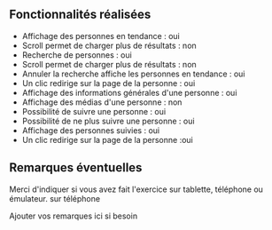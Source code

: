 ## Fonctionnalités réalisées

* Affichage des personnes en tendance :  oui
* Scroll permet de charger plus de résultats : non
* Recherche de personnes : oui
* Scroll permet de charger plus de résultats : non
* Annuler la recherche affiche les personnes en tendance : oui
* Un clic redirige sur la page de la personne : oui
* Affichage des informations générales d'une personne : oui
* Affichage des médias d'une personne : non
* Possibilité de suivre une personne : oui
* Possibilité de ne plus suivre une personne : oui
* Affichage des personnes suivies : oui
* Un clic redirige sur la page de la personne :oui


## Remarques éventuelles

Merci d'indiquer si vous avez fait l'exercice sur tablette, téléphone ou émulateur. 
sur téléphone

Ajouter vos remarques ici si besoin